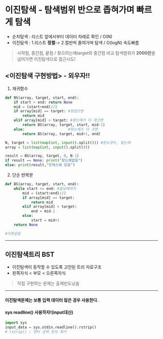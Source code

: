# 이진탐색 - 탐색범위 반으로 좁혀가며 빠르게 탐색
- 순차탐색 : 리스트 앞에서부터 데이터 차례로 확인 / O(N)
- 이진탐색 : 1.리스트 **정렬**-> 2.절반씩 줄여가며 탐색 / O(logN) 속도빠름
> 시작점, 중간점, 끝점  / 찾으려는애target와 중간점 비교
> 탐색범위가 **2000만**을 넘어가면 이진탐색으로 접근시도!
## <이진탐색 구현방법> - 외우자!!
1. 재귀함수
```python
def BS(array, target, start, end):
    if start > end: return None
    mid = (start+end)//2
    if array[mid] == target: #찾았으면
        return mid
    elif array[mid] > target: #찾는애가 더 작으면
        return BS(array, target, start, mid-1)
    else:                    #찾는애가 더 크면
        return BS(array, target, mid+1, end)

N, target = list(map(int, input().split())) #원소갯수, 찾는애
array = list(map(int, input().split()))

result = BS(array, target, 0, N-1)
if result == None: print("찾는애없음")
else: print(result,"인덱스에 있음")
```

2. 단순 반복문
```python
def BS(array, target, start, end):
    while start <= end: #끝날때까지
        mid = (start+end)//2
        if array[mid] == target:
            return mid
        elif array[mid] > target:
            end = mid-1
        else:
            start = mid+1
    return None

#이후같음
```
***
## 이진탐색트리 BST
- 이진탐색이 동작할 수 있도록 고안된 트리 자료구조
- 왼쪽자식 < 부모 < 오른쪽자식
> 직접 구현하는 문제는 출제빈도낮음
***
#### 이진탐색문제는 보통 입력 데이터 많은 경우 사용한다.
#### sys readline() 사용하자!(input대신)
```python
import sys
input_data = sys.stdin.readline().rstrip()
# rstrip() : 엔터 공백 문자 제거
```